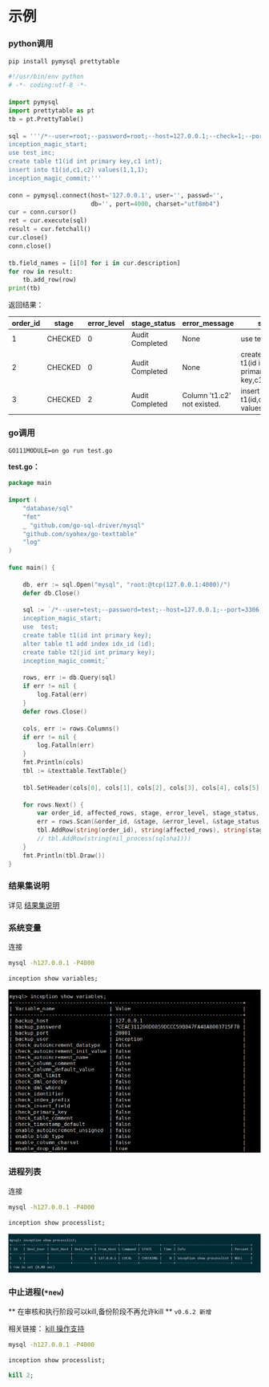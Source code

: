 # 示例

### python调用


```
pip install pymysql prettytable
```

```python
#!/usr/bin/env python
# -*- coding:utf-8 -*-

import pymysql
import prettytable as pt
tb = pt.PrettyTable()

sql = '''/*--user=root;--password=root;--host=127.0.0.1;--check=1;--port=3306;*/
inception_magic_start;
use test_inc;
create table t1(id int primary key,c1 int);
insert into t1(id,c1,c2) values(1,1,1);
inception_magic_commit;'''

conn = pymysql.connect(host='127.0.0.1', user='', passwd='',
                       db='', port=4000, charset="utf8mb4")
cur = conn.cursor()
ret = cur.execute(sql)
result = cur.fetchall()
cur.close()
conn.close()

tb.field_names = [i[0] for i in cur.description]
for row in result:
    tb.add_row(row)
print(tb)
```

返回结果：

order_id |  stage  | error_level |   stage_status   |         error_message        |                    sql                     | affected_rows |   sequence   | backup_dbname | execute_time | sqlsha1 | backup_time
----------|---------|----------|-----------------|-----------------------------|--------------------------------------------|---------------|--------------|---------------|--------------|-------------|---------
1     | CHECKED |    0     | Audit Completed |    None                         |                use test_inc                |       0       | 0_0_00000000 |      None     |      0       |   None |      0
2     | CHECKED |    0     | Audit Completed |    None                         | create table t1(id int primary key,c1 int) |       0       | 0_0_00000001 |      None     |      0       |   None |      0
3     | CHECKED |    2     | Audit Completed | Column 't1.c2' not existed. |   insert into t1(id,c1,c2) values(1,1,1)   |       1       | 0_0_00000002 |      None     |      0       |   None |      0

### go调用

```
GO111MODULE=on go run test.go
```

**test.go：**
```go
package main

import (
	"database/sql"
	"fmt"
	_ "github.com/go-sql-driver/mysql"
	"github.com/syohex/go-texttable"
	"log"
)

func main() {

	db, err := sql.Open("mysql", "root:@tcp(127.0.0.1:4000)/")
	defer db.Close()

	sql := `/*--user=test;--password=test;--host=127.0.0.1;--port=3306;--check=1;*/
    inception_magic_start;
    use  test;
    create table t1(id int primary key);
    alter table t1 add index idx_id (id);
    create table t2(jid int primary key);
    inception_magic_commit;`

	rows, err := db.Query(sql)
	if err != nil {
		log.Fatal(err)
	}
	defer rows.Close()

	cols, err := rows.Columns()
	if err != nil {
		log.Fatalln(err)
	}
	fmt.Println(cols)
	tbl := &texttable.TextTable{}

	tbl.SetHeader(cols[0], cols[1], cols[2], cols[3], cols[4], cols[5], cols[6], cols[7], cols[8], cols[9], cols[10], cols[11])

	for rows.Next() {
		var order_id, affected_rows, stage, error_level, stage_status, error_message, sql, sequence, backup_dbname, execute_time, sqlsha1, backup_time []uint8
		err = rows.Scan(&order_id, &stage, &error_level, &stage_status, &error_message, &sql, &affected_rows, &sequence, &backup_dbname, &execute_time, &sqlsha1, &backup_time)
		tbl.AddRow(string(order_id), string(affected_rows), string(stage), string(error_level), string(stage_status), string(error_message), string(sql), string(sequence), string(backup_dbname), string(execute_time))
		// tbl.AddRow(string(nil_process(sqlsha1)))
	}
	fmt.Println(tbl.Draw())
}

```

### 结果集说明

详见 [结果集说明](result.html)


### 系统变量

连接
```bash
mysql -h127.0.0.1 -P4000
```

```sql
inception show variables;
```

![variables列表](./images/variables.png)

### 进程列表

连接
```bash
mysql -h127.0.0.1 -P4000
```

```sql
inception show processlist;
```

![variables列表](./images/processlist.png)




### 中止进程(`*new`)

** 在审核和执行阶段可以kill,备份阶段不再允许kill ** `v0.6.2 新增`

相关链接： [kill 操作支持](https://github.com/hanchuanchuan/goInception/issues/10)

```bash
mysql -h127.0.0.1 -P4000
```

```sql
inception show processlist;
```

```sql
kill 2;
```



